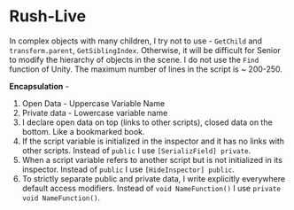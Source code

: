 # Rush-Live

In complex objects with many children, I try not to use - `GetChild` and `transform.parent`, `GetSiblingIndex`. 
Otherwise, it will be difficult for Senior to modify the hierarchy of objects in the scene.
I do not use the `Find` function of Unity.
The maximum number of lines in the script is ~ 200-250.

**Encapsulation** -
1) Open Data - Uppercase Variable Name
2) Private data - Lowercase variable name
3) I declare open data on top (links to other scripts), closed data on the bottom. Like a bookmarked book.
4) If the script variable is initialized in the inspector and it has no links with other scripts. 
Instead of `public` I use `[SerializField] private`.
5) When a script variable refers to another script but is not initialized in its inspector.
Instead of `public` I use `[HideInspector] public`.
6) To strictly separate public and private data, I write explicitly everywhere default access modifiers.
Instead of `void NameFunction()` I use `private void NameFunction()`.
